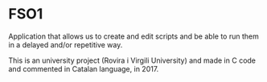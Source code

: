 # FSO1
Application that allows us to create and edit scripts and be able to run them in a delayed and/or repetitive way.

This is an university project (Rovira i Virgili University) and made in C code and commented in Catalan language, in 2017.

